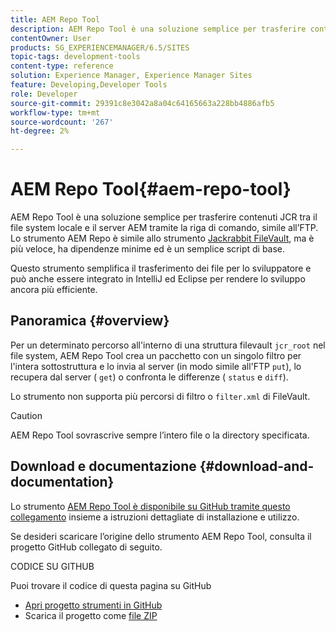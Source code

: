 ```yaml
---
title: AEM Repo Tool
description: AEM Repo Tool è una soluzione semplice per trasferire contenuti JCR tra il file system locale e il server AEM tramite una riga di comando paragonabile all’FTP. AEM Repo Tool è simile allo strumento Jackrabbit FileVault, ma è più veloce, ha dipendenze minime ed è un semplice script di base.
contentOwner: User
products: SG_EXPERIENCEMANAGER/6.5/SITES
topic-tags: development-tools
content-type: reference
solution: Experience Manager, Experience Manager Sites
feature: Developing,Developer Tools
role: Developer
source-git-commit: 29391c8e3042a8a04c64165663a228bb4886afb5
workflow-type: tm+mt
source-wordcount: '267'
ht-degree: 2%

---
```


# AEM Repo Tool{#aem-repo-tool}

AEM Repo Tool è una soluzione semplice per trasferire contenuti JCR tra il file system locale e il server AEM tramite la riga di comando, simile all’FTP. Lo strumento AEM Repo è simile allo strumento [Jackrabbit FileVault](/help/sites-developing/ht-vlttool.md), ma è più veloce, ha dipendenze minime ed è un semplice script di base.

Questo strumento semplifica il trasferimento dei file per lo sviluppatore e può anche essere integrato in IntelliJ ed Eclipse per rendere lo sviluppo ancora più efficiente.

## Panoramica {#overview}

Per un determinato percorso all&#39;interno di una struttura filevault `jcr_root` nel file system, AEM Repo Tool crea un pacchetto con un singolo filtro per l&#39;intera sottostruttura e lo invia al server (in modo simile all&#39;FTP `put`), lo recupera dal server ( `get`) o confronta le differenze ( `status` e `diff`).

Lo strumento non supporta più percorsi di filtro o `filter.xml` di FileVault.

>[!CAUTION]
>
>AEM Repo Tool sovrascrive sempre l’intero file o la directory specificata.

## Download e documentazione {#download-and-documentation}

Lo strumento [AEM Repo Tool è disponibile su GitHub tramite questo collegamento](https://github.com/Adobe-Marketing-Cloud/tools/tree/master/repo) insieme a istruzioni dettagliate di installazione e utilizzo.

Se desideri scaricare l’origine dello strumento AEM Repo Tool, consulta il progetto GitHub collegato di seguito.

CODICE SU GITHUB

Puoi trovare il codice di questa pagina su GitHub

* [Apri progetto strumenti in GitHub](https://github.com/Adobe-Marketing-Cloud/tools)
* Scarica il progetto come [file ZIP](https://github.com/Adobe-Marketing-Cloud/tools/archive/master.zip)
